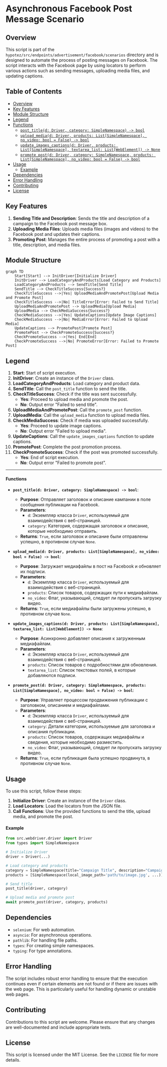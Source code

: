 # Asynchronous Facebook Post Message Scenario

## Overview

This script is part of the `hypotez/src/endpoints/advertisement/facebook/scenarios` directory and is designed to automate the process of posting messages on Facebook. The script interacts with the Facebook page by using locators to perform various actions such as sending messages, uploading media files, and updating captions.

## Table of Contents

- [Overview](#overview)
- [Key Features](#key-features)
- [Module Structure](#module-structure)
- [Legend](#legend)
- [Functions](#functions)
  - [`post_title(d: Driver, category: SimpleNamespace) -> bool`](#post_titled-driver-category-simplenamespace--bool)
  - [`upload_media(d: Driver, products: List[SimpleNamespace], no_video: bool = False) -> bool`](#upload_mediad-driver-products-listsimplenamespace-no_video-bool--false--bool)
  - [`update_images_captions(d: Driver, products: List[SimpleNamespace], textarea_list: List[WebElement]) -> None`](#update_images_captionsd-driver-products-listsimplenamespace-textarea_list-listwebelement--none)
  - [`promote_post(d: Driver, category: SimpleNamespace, products: List[SimpleNamespace], no_video: bool = False) -> bool`](#promote_postd-driver-category-simplenamespace-products-listsimplenamespace-no_video-bool--false--bool)
- [Usage](#usage)
  - [Example](#example)
- [Dependencies](#dependencies)
- [Error Handling](#error-handling)
- [Contributing](#contributing)
- [License](#license)

## Key Features

1. **Sending Title and Description**: Sends the title and description of a campaign to the Facebook post message box.
2. **Uploading Media Files**: Uploads media files (images and videos) to the Facebook post and updates their captions.
3. **Promoting Post**: Manages the entire process of promoting a post with a title, description, and media files.

## Module Structure

```mermaid
graph TD
    Start[Start] --> InitDriver[Initialize Driver]
    InitDriver --> LoadCategoryAndProducts[Load Category and Products]
    LoadCategoryAndProducts --> SendTitle[Send Title]
    SendTitle --> CheckTitleSuccess{Success?}
    CheckTitleSuccess -->|Yes| UploadMediaAndPromotePost[Upload Media and Promote Post]
    CheckTitleSuccess -->|No| TitleError[Error: Failed to Send Title]
    UploadMediaAndPromotePost --> UploadMedia[Upload Media]
    UploadMedia --> CheckMediaSuccess{Success?}
    CheckMediaSuccess -->|Yes| UpdateCaptions[Update Image Captions]
    CheckMediaSuccess -->|No| MediaError[Error: Failed to Upload Media]
    UpdateCaptions --> PromotePost[Promote Post]
    PromotePost --> CheckPromoteSuccess{Success?}
    CheckPromoteSuccess -->|Yes| End[End]
    CheckPromoteSuccess -->|No| PromoteError[Error: Failed to Promote Post]
```

## Legend

1. **Start**: Start of script execution.
2. **InitDriver**: Create an instance of the `Driver` class.
3. **LoadCategoryAndProducts**: Load category and product data.
4. **SendTitle**: Call the `post_title` function to send the title.
5. **CheckTitleSuccess**: Check if the title was sent successfully.
   - **Yes**: Proceed to upload media and promote the post.
   - **No**: Output error "Failed to send title".
6. **UploadMediaAndPromotePost**: Call the `promote_post` function.
7. **UploadMedia**: Call the `upload_media` function to upload media files.
8. **CheckMediaSuccess**: Check if media was uploaded successfully.
   - **Yes**: Proceed to update image captions.
   - **No**: Output error "Failed to upload media".
9. **UpdateCaptions**: Call the `update_images_captions` function to update captions.
10. **PromotePost**: Complete the post promotion process.
11. **CheckPromoteSuccess**: Check if the post was promoted successfully.
    - **Yes**: End of script execution.
    - **No**: Output error "Failed to promote post".

-----------------------

#### Functions

- **`post_title(d: Driver, category: SimpleNamespace) -> bool`**:
  - **Purpose**: Отправляет заголовок и описание кампании в поле сообщения публикации на Facebook.
  - **Parameters**:
    - `d`: Экземпляр класса `Driver`, используемый для взаимодействия с веб-страницей.
    - `category`: Категория, содержащая заголовок и описание, которые необходимо отправить.
  - **Returns**: `True`, если заголовок и описание были отправлены успешно, в противном случае `None`.

- **`upload_media(d: Driver, products: List[SimpleNamespace], no_video: bool = False) -> bool`**:
  - **Purpose**: Загружает медиафайлы в пост на Facebook и обновляет их подписи.
  - **Parameters**:
    - `d`: Экземпляр класса `Driver`, используемый для взаимодействия с веб-страницей.
    - `products`: Список товаров, содержащих пути к медиафайлам.
    - `no_video`: Флаг, указывающий, следует ли пропускать загрузку видео.
  - **Returns**: `True`, если медиафайлы были загружены успешно, в противном случае `None`.

- **`update_images_captions(d: Driver, products: List[SimpleNamespace], textarea_list: List[WebElement]) -> None`**:
  - **Purpose**: Асинхронно добавляет описания к загруженным медиафайлам.
  - **Parameters**:
    - `d`: Экземпляр класса `Driver`, используемый для взаимодействия с веб-страницей.
    - `products`: Список товаров с подробностями для обновления.
    - `textarea_list`: Список текстовых полей, в которые добавляются подписи.

- **`promote_post(d: Driver, category: SimpleNamespace, products: List[SimpleNamespace], no_video: bool = False) -> bool`**:
  - **Purpose**: Управляет процессом продвижения публикации с заголовком, описанием и медиафайлами.
  - **Parameters**:
    - `d`: Экземпляр класса `Driver`, используемый для взаимодействия с веб-страницей.
    - `category`: Детали категории, используемые для заголовка и описания публикации.
    - `products`: Список товаров, содержащих медиафайлы и сведения, которые необходимо разместить.
    - `no_video`: Флаг, указывающий, следует ли пропускать загрузку видео.
  - **Returns**: `True`, если публикация была успешно продвинута, в противном случае `None`.

## Usage

To use this script, follow these steps:

1. **Initialize Driver**: Create an instance of the `Driver` class.
2. **Load Locators**: Load the locators from the JSON file.
3. **Call Functions**: Use the provided functions to send the title, upload media, and promote the post.

#### Example

```python
from src.webdriver.driver import Driver
from types import SimpleNamespace

# Initialize Driver
driver = Driver(...)

# Load category and products
category = SimpleNamespace(title="Campaign Title", description="Campaign Description")
products = [SimpleNamespace(local_image_path='path/to/image.jpg', ...)]

# Send title
post_title(driver, category)

# Upload media and promote post
await promote_post(driver, category, products)
```

## Dependencies

- `selenium`: For web automation.
- `asyncio`: For asynchronous operations.
- `pathlib`: For handling file paths.
- `types`: For creating simple namespaces.
- `typing`: For type annotations.

## Error Handling

The script includes robust error handling to ensure that the execution continues even if certain elements are not found or if there are issues with the web page. This is particularly useful for handling dynamic or unstable web pages.

## Contributing

Contributions to this script are welcome. Please ensure that any changes are well-documented and include appropriate tests.

## License

This script is licensed under the MIT License. See the `LICENSE` file for more details.